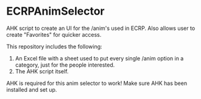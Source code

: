 # ECRPAnimSelector
AHK script to create an UI for the /anim's used in ECRP. Also allows user to create "Favorites" for quicker access.

This repository includes the following:
1. An Excel file with a sheet used to put every single /anim option in a category, just for the people interested.
2. The AHK script itself.

AHK is required for this anim selector to work! Make sure AHK has been installed and set up.
